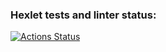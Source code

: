 ### Hexlet tests and linter status:
[![Actions Status](https://github.com/DSolokhin/frontend-project-11/actions/workflows/hexlet-check.yml/badge.svg)](https://github.com/DSolokhin/frontend-project-11/actions)